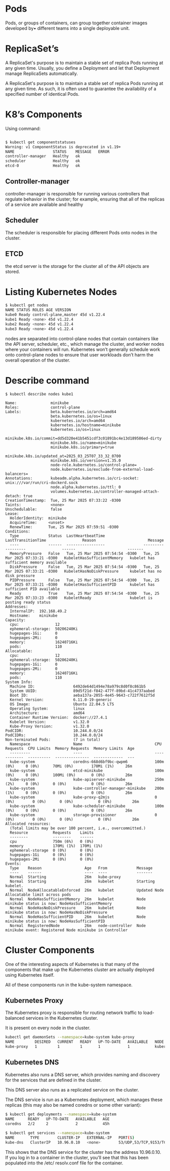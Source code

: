 # Pods

Pods, or groups of containers, can group together container images developed by•
different teams into a single deployable unit.

# ReplicaSet’s

A ReplicaSet's purpose is to maintain a stable set of replica Pods running at any given time. Usually, you define a Deployment and let that Deployment manage ReplicaSets automatically.

A ReplicaSet's purpose is to maintain a stable set of replica Pods running at any given time. As such, it is often used to guarantee the availability of a specified number of identical Pods.

# K8’s Components

Using command:

```bash

$ kubectl get componentstatuses
Warning: v1 ComponentStatus is deprecated in v1.19+
NAME                 STATUS    MESSAGE   ERROR
controller-manager   Healthy   ok
scheduler            Healthy   ok
etcd-0               Healthy   ok
```

## Controller-manager

controller-manager is responsible for running various controllers that regulate behavior in the cluster; for example, ensuring that all of the replicas of a service are available and healthy

## Scheduler

The scheduler is responsible for placing different Pods onto nodes in the cluster.

## ETCD

the etcd server is the storage for the cluster all of the API objects are stored.

# Listing Kubernetes Nodes

```bash
$ kubectl get nodes
NAME STATUS ROLES AGE VERSION
kube0 Ready control-plane,master 45d v1.22.4
kube1 Ready <none> 45d v1.22.4
kube2 Ready <none> 45d v1.22.4
kube3 Ready <none> 45d v1.22.4
```

nodes are separated into control-plane nodes that contain containers like the API server,
scheduler, etc., which manage the cluster, and worker nodes where your containers
will run. Kubernetes won’t generally schedule work onto control-plane nodes to
ensure that user workloads don’t harm the overall operation of the cluster.

# Describe command

```
$ kubectl describe nodes kube1

Name:               minikube
Roles:              control-plane
Labels:             beta.kubernetes.io/arch=amd64
                    beta.kubernetes.io/os=linux
                    kubernetes.io/arch=amd64
                    kubernetes.io/hostname=minikube
                    kubernetes.io/os=linux
                    minikube.k8s.io/commit=dd5d320e41b5451cdf3c01891bc4e13d189586ed-dirty
                    minikube.k8s.io/name=minikube
                    minikube.k8s.io/primary=true
                    minikube.k8s.io/updated_at=2025_03_25T07_33_32_0700
                    minikube.k8s.io/version=v1.35.0
                    node-role.kubernetes.io/control-plane=
                    node.kubernetes.io/exclude-from-external-load-balancers=
Annotations:        kubeadm.alpha.kubernetes.io/cri-socket: unix:///var/run/cri-dockerd.sock
                    node.alpha.kubernetes.io/ttl: 0
                    volumes.kubernetes.io/controller-managed-attach-detach: true
CreationTimestamp:  Tue, 25 Mar 2025 07:33:22 -0300
Taints:             <none>
Unschedulable:      false
Lease:
  HolderIdentity:  minikube
  AcquireTime:     <unset>
  RenewTime:       Tue, 25 Mar 2025 07:59:51 -0300
Conditions:
  Type             Status  LastHeartbeatTime                 LastTransitionTime                Reason                       Message
  ----             ------  -----------------                 ------------------                ------                       -------
  MemoryPressure   False   Tue, 25 Mar 2025 07:54:54 -0300   Tue, 25 Mar 2025 07:33:21 -0300   KubeletHasSufficientMemory   kubelet has sufficient memory available
  DiskPressure     False   Tue, 25 Mar 2025 07:54:54 -0300   Tue, 25 Mar 2025 07:33:21 -0300   KubeletHasNoDiskPressure     kubelet has no disk pressure
  PIDPressure      False   Tue, 25 Mar 2025 07:54:54 -0300   Tue, 25 Mar 2025 07:33:21 -0300   KubeletHasSufficientPID      kubelet has sufficient PID available
  Ready            True    Tue, 25 Mar 2025 07:54:54 -0300   Tue, 25 Mar 2025 07:33:23 -0300   KubeletReady                 kubelet is posting ready status
Addresses:
  InternalIP:  192.168.49.2
  Hostname:    minikube
Capacity:
  cpu:                12
  ephemeral-storage:  50206240Ki
  hugepages-1Gi:      0
  hugepages-2Mi:      0
  memory:             16240716Ki
  pods:               110
Allocatable:
  cpu:                12
  ephemeral-storage:  50206240Ki
  hugepages-1Gi:      0
  hugepages-2Mi:      0
  memory:             16240716Ki
  pods:               110
System Info:
  Machine ID:                 6492de64d1494e78a979c8d0f8c861b5
  System UUID:                89d5f21d-f842-477f-89bd-41c4737aabed
  Boot ID:                    aeba137a-2055-4e45-9643-c722f7612f5d
  Kernel Version:             6.11.0-19-generic
  OS Image:                   Ubuntu 22.04.5 LTS
  Operating System:           linux
  Architecture:               amd64
  Container Runtime Version:  docker://27.4.1
  Kubelet Version:            v1.32.0
  Kube-Proxy Version:         v1.32.0
PodCIDR:                      10.244.0.0/24
PodCIDRs:                     10.244.0.0/24
Non-terminated Pods:          (7 in total)
  Namespace                   Name                                CPU Requests  CPU Limits  Memory Requests  Memory Limits  Age
  ---------                   ----                                ------------  ----------  ---------------  -------------  ---
  kube-system                 coredns-668d6bf9bc-qwpm6            100m (0%)     0 (0%)      70Mi (0%)        170Mi (1%)     26m
  kube-system                 etcd-minikube                       100m (0%)     0 (0%)      100Mi (0%)       0 (0%)         26m
  kube-system                 kube-apiserver-minikube             250m (2%)     0 (0%)      0 (0%)           0 (0%)         26m
  kube-system                 kube-controller-manager-minikube    200m (1%)     0 (0%)      0 (0%)           0 (0%)         26m
  kube-system                 kube-proxy-q2mjs                    0 (0%)        0 (0%)      0 (0%)           0 (0%)         26m
  kube-system                 kube-scheduler-minikube             100m (0%)     0 (0%)      0 (0%)           0 (0%)         26m
  kube-system                 storage-provisioner                 0 (0%)        0 (0%)      0 (0%)           0 (0%)         26m
Allocated resources:
  (Total limits may be over 100 percent, i.e., overcommitted.)
  Resource           Requests    Limits
  --------           --------    ------
  cpu                750m (6%)   0 (0%)
  memory             170Mi (1%)  170Mi (1%)
  ephemeral-storage  0 (0%)      0 (0%)
  hugepages-1Gi      0 (0%)      0 (0%)
  hugepages-2Mi      0 (0%)      0 (0%)
Events:
  Type    Reason                   Age   From             Message
  ----    ------                   ----  ----             -------
  Normal  Starting                 26m   kube-proxy       
  Normal  Starting                 26m   kubelet          Starting kubelet.
  Normal  NodeAllocatableEnforced  26m   kubelet          Updated Node Allocatable limit across pods
  Normal  NodeHasSufficientMemory  26m   kubelet          Node minikube status is now: NodeHasSufficientMemory
  Normal  NodeHasNoDiskPressure    26m   kubelet          Node minikube status is now: NodeHasNoDiskPressure
  Normal  NodeHasSufficientPID     26m   kubelet          Node minikube status is now: NodeHasSufficientPID
  Normal  RegisteredNode           26m   node-controller  Node minikube event: Registered Node minikube in Controller
```


# Cluster Components

One of the interesting aspects of Kubernetes is that many of the components that
make up the Kubernetes cluster are actually deployed using Kubernetes itself.

All of these components run in the kube-system namespace.

## Kubernetes Proxy

The Kubernetes proxy is responsible for routing network traffic to load-balanced
services in the Kubernetes cluster.

It is present on every node in the cluster.

```bash
kubectl get daemonSets --namespace=kube-system kube-proxy
NAME         DESIRED   CURRENT   READY   UP-TO-DATE   AVAILABLE   NODE SELECTOR            AGE
kube-proxy   1         1         1       1            1           kubernetes.io/os=linux   45h
```

## Kubernetes DNS

Kubernetes also runs a DNS server, which provides naming and discovery for the
services that are defined in the cluster.

This DNS server also runs as a replicated service on the cluster.

The DNS service is run as a Kubernetes deployment, which manages these replicas (this may also be named coredns or some
other variant):

```bash
$ kubectl get deployments --namespace=kube-system
NAME      READY   UP-TO-DATE   AVAILABLE   AGE
coredns   2/2     2            2           45h
               
$ kubectl get services --namespace=kube-system
NAME       TYPE        CLUSTER-IP   EXTERNAL-IP   PORT(S)                  AGE
kube-dns   ClusterIP   10.96.0.10   <none>        53/UDP,53/TCP,9153/TCP   45h

```

This shows that the DNS service for the cluster has the address 10.96.0.10. If you
log in to a container in the cluster, you’ll see that this has been populated into the /etc/
resolv.conf file for the container.